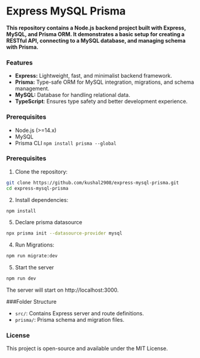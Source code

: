 # Express MySQL Prisma

**This repository contains a Node.js backend project built with Express, MySQL, and Prisma ORM. It demonstrates a basic setup for creating a RESTful API, connecting to a MySQL database, and managing schema with Prisma.**

### Features

- **Express:** Lightweight, fast, and minimalist backend framework.
- **Prisma:** Type-safe ORM for MySQL integration, migrations, and schema management.
- **MySQL:** Database for handling relational data.
- **TypeScript**: Ensures type safety and better development experience.

### Prerequisites

- Node.js (>=14.x)
- MySQL
- Prisma CLI `npm install prisma --global`

### Prerequisites

1.  Clone the repository:

```bash
git clone https://github.com/kushal2908/express-mysql-prisma.git
cd express-mysql-prisma
```

2. Install dependencies:

```bash
npm install
```

5. Declare prisma datasource

```bash
npx prisma init --datasource-provider mysql
```

4. Run Migrations:

```bash
npm run migrate:dev
```

5. Start the server

```bash
npm run dev
```

The server will start on http://localhost:3000.

###Folder Structure

- `src/`: Contains Express server and route definitions.
- `prisma/`: Prisma schema and migration files.

### License

This project is open-source and available under the MIT License.
